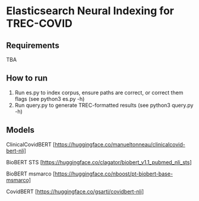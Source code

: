 # Elasticsearch Neural Indexing for TREC-COVID

## Requirements
TBA

## How to run
1. Run es.py to index corpus, ensure paths are correct, or correct them flags (see python3 es.py -h)
2. Run query.py to generate TREC-formatted results (see python3 query.py -h)

## Models
ClinicalCovidBERT [https://huggingface.co/manueltonneau/clinicalcovid-bert-nli]

BioBERT STS [https://huggingface.co/clagator/biobert_v1.1_pubmed_nli_sts]

BioBERT msmarco [https://huggingface.co/nboost/pt-biobert-base-msmarco]

CovidBERT [https://huggingface.co/gsarti/covidbert-nli]
